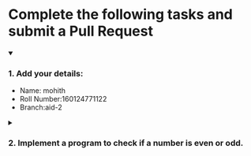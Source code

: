 # Complete the following tasks and submit a Pull Request
<details open>
<summary><h3>1. Add your details: </h3></summary>
<ul>
  <li> Name: mohith </li>
  <li> Roll Number:160124771122 </li>
  <li> Branch:aid-2 </li>
</ul>
</details>
<details>
<summary><h3> 2. Implement a program to check if a number is even or odd. </h3></summary>
<ul>
  <li> Create a new file in the repository and add your code. </li>
  <li> Use any programming language of your choice. </li>
</ul>
</details>

